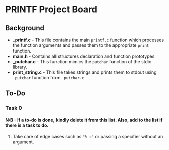 # PRINTF Project Board
## Background

 - **_printf.c** - This file contains the main `printf.c` function which processes the function arguments and passes them to the appropriate `print` function.
 - **main.h** - Contains all structures declaration and function prototypes
 - **_putchar.c** - This function mimics the `putchar` function of the stdio library.
 - **print_string.c** - This file takes strings and prints them to stdout using `_putchar` function from `_putchar.c`

## To-Do
### Task 0
#### N:B - If a to-do is done, kindly delete it from this list. Also, add to the list if there is a task to do.

 1. Take care of edge cases such as `"% s"`  or passing a specifier without an argument.
